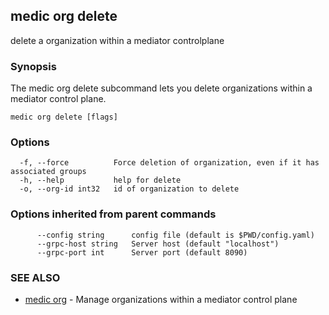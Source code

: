 ## medic org delete

delete a organization within a mediator controlplane

### Synopsis

The medic org delete subcommand lets you delete organizations within a
mediator control plane.

```
medic org delete [flags]
```

### Options

```
  -f, --force          Force deletion of organization, even if it has associated groups
  -h, --help           help for delete
  -o, --org-id int32   id of organization to delete
```

### Options inherited from parent commands

```
      --config string      config file (default is $PWD/config.yaml)
      --grpc-host string   Server host (default "localhost")
      --grpc-port int      Server port (default 8090)
```

### SEE ALSO

* [medic org](medic_org.md)	 - Manage organizations within a mediator control plane

